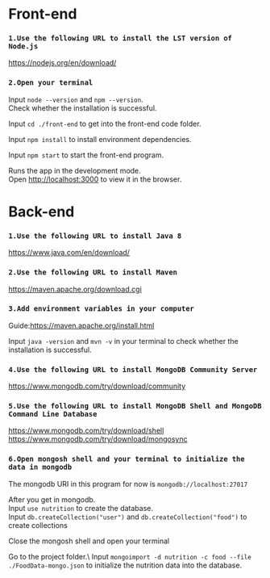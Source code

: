 # Front-end

### `1.Use the following URL to install the LST version of Node.js`

https://nodejs.org/en/download/

### `2.Open your terminal`

Input `node --version` and `npm --version`.\
Check whether the installation is successful.

Input `cd ./front-end` to get into the front-end code folder.

Input `npm install` to install environment dependencies.

Input `npm start` to start the front-end program.

Runs the app in the development mode.\
Open [http://localhost:3000](http://localhost:3000) to view it in the browser.

# Back-end

### `1.Use the following URL to install Java 8`

https://www.java.com/en/download/


### `2.Use the following URL to install Maven`

https://maven.apache.org/download.cgi

### `3.Add environment variables in your computer`
Guide:https://maven.apache.org/install.html


Input `java -version` and `mvn -v` in your terminal to check whether the installation is successful.

### `4.Use the following URL to install MongoDB Community Server`
https://www.mongodb.com/try/download/community

### `5.Use the following URL to install MongoDB Shell and MongoDB Command Line Database`
https://www.mongodb.com/try/download/shell
https://www.mongodb.com/try/download/mongosync

### `6.Open mongosh shell and your terminal to initialize the data in mongodb`
The mongodb URI in this program for now is `mongodb://localhost:27017` 

After you get in mongodb.\
Input `use nutrition` to create the database.\
Input `db.createCollection("user")` and `db.createCollection("food")` to create collections

Close the mongosh shell and open your terminal

Go to the project folder.\ 
Input `mongoimport -d nutrition -c food --file ./FoodData-mongo.json` to initialize the nutrition data into the database.




